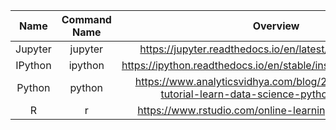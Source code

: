| Name | Command Name | Overview | Further Reading
| :--: |:------------:|:--------:|:--------------:
| Jupyter | jupyter | https://jupyter.readthedocs.io/en/latest/install.html#install |
| IPython | ipython | https://ipython.readthedocs.io/en/stable/install/kernel_install.html |
| Python | python | https://www.analyticsvidhya.com/blog/2016/01/complete-tutorial-learn-data-science-python-scratch-2/ |
| R     | r | https://www.rstudio.com/online-learning/#r-programming |
